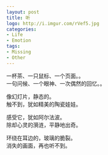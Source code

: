 ```yaml
---
layout: post
title: 听
logo: http://i.imgur.com/rVef5.jpg
categories:
- Life
- Emotion
tags:
- Missing
- Other
---
```


一杯茶、一只鼠标、一个页面。。  
一句问候、一个眼神、一次偶然的回忆。。  

像幻灯片，静态的。  
触不到，犹如精美的陶瓷娃娃。  

感受它，犹如阿尔法波。  
除却心灵的漪涟，平静地出奇。  

环绕在耳边的，玻璃的脆裂。  
消失的画面，再也听不到。  
